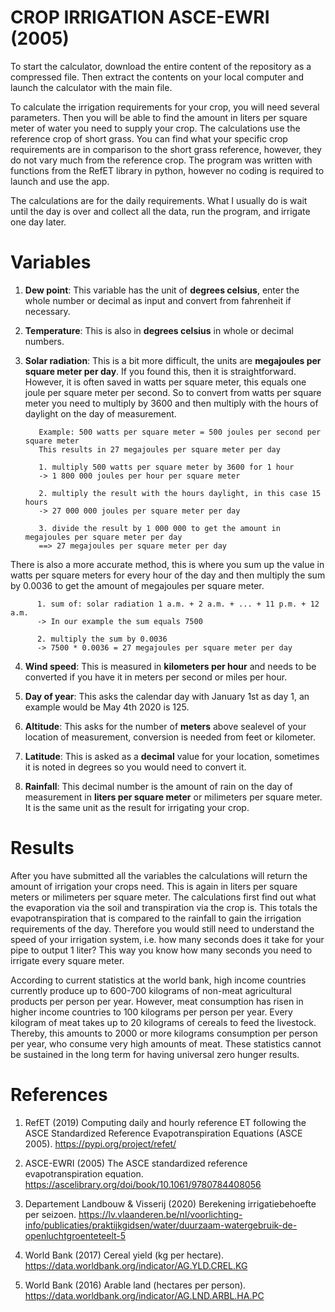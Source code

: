 # CROP IRRIGATION ASCE-EWRI (2005)

To start the calculator, download the entire content of the repository as a compressed file. Then extract the contents on your local computer and launch the calculator with the main file. 

To calculate the irrigation requirements for your crop, you will need several parameters. Then you will be able to find the amount in liters per square meter of water you need to supply your crop. The calculations use the reference crop of short grass. You can find what your specific crop requirements are in comparison to the short grass reference, however, they do not vary much from the reference crop. The program was written with functions from the RefET library in python, however no coding is required to launch and use the app. 

The calculations are for the daily requirements. What I usually do is wait until the day is over and collect all the data, run the program, and irrigate one day later.

Variables
=========

1. **Dew point**: This variable has the unit of **degrees celsius**, enter the whole number or decimal as input and convert from fahrenheit if necessary.

2. **Temperature**: This is also in **degrees celsius** in whole or decimal numbers.

3. **Solar radiation**: This is a bit more difficult, the units are **megajoules per square meter per day**. If you found this, then it is straightforward. However, it is often saved in watts per square meter, this equals one joule per square meter per second. So to convert from watts per square meter you need to multiply by 3600 and then multiply with the hours of daylight on the day of measurement.

          Example: 500 watts per square meter = 500 joules per second per square meter
          This results in 27 megajoules per square meter per day

          1. multiply 500 watts per square meter by 3600 for 1 hour 
          -> 1 800 000 joules per hour per square meter
          
          2. multiply the result with the hours daylight, in this case 15 hours
          -> 27 000 000 joules per square meter per day
          
          3. divide the result by 1 000 000 to get the amount in megajoules per square meter per day 
          ==> 27 megajoules per square meter per day
          
There is also a more accurate method, this is where you sum up the value in watts per square meters for every hour of the day and then multiply the sum by 0.0036 to get the amount of megajoules per square meter.
          
          1. sum of: solar radiation 1 a.m. + 2 a.m. + ... + 11 p.m. + 12 a.m. 
          -> In our example the sum equals 7500
          
          2. multiply the sum by 0.0036 
          -> 7500 * 0.0036 = 27 megajoules per square meter per day

4. **Wind speed**: This is measured in **kilometers per hour** and needs to be converted if you have it in meters per second or miles per hour.

5. **Day of year**: This asks the calendar day with January 1st as day 1, an example would be May 4th 2020 is 125.

6. **Altitude**: This asks for the number of **meters** above sealevel of your location of measurement, conversion is needed from feet or kilometer.

7. **Latitude**: This is asked as a **decimal** value for your location, sometimes it is noted in degrees so you would need to convert it.

8. **Rainfall**: This decimal number is the amount of rain on the day of measurement in **liters per square meter** or milimeters per square meter. It is the same unit as the result for irrigating your crop.

Results
=======

After you have submitted all the variables the calculations will return the amount of irrigation your crops need. This is again in liters per square meters or milimeters per square meter. The calculations first find out what the evaporation via the soil and transpiration via the crop is. This totals the evapotranspiration that is compared to the rainfall to gain the irrigation requirements of the day. Therefore you would still need to understand the speed of your irrigation system, i.e. how many seconds does it take for your pipe to output 1 liter? This way you know how many seconds you need to irrigate every square meter.

According to current statistics at the world bank, high income countries currently produce up to 600-700 kilograms of non-meat agricultural products per person per year. However, meat consumption has risen in higher income countries to 100 kilograms per person per year. Every kilogram of meat takes up to 20 kilograms of cereals to feed the livestock. Thereby, this amounts to 2000 or more kilograms consumption per person per year, who consume very high amounts of meat. These statistics cannot be sustained in the long term for having universal zero hunger results.

References
==========

1. RefET (2019) Computing daily and hourly reference ET following the ASCE Standardized Reference Evapotranspiration Equations (ASCE 2005). https://pypi.org/project/refet/

2. ASCE-EWRI (2005) The ASCE standardized reference evapotranspiration equation. https://ascelibrary.org/doi/book/10.1061/9780784408056

3. Departement Landbouw & Visserij (2020) Berekening irrigatiebehoefte per seizoen. https://lv.vlaanderen.be/nl/voorlichting-info/publicaties/praktijkgidsen/water/duurzaam-watergebruik-de-openluchtgroenteteelt-5

4. World Bank (2017) Cereal yield (kg per hectare). https://data.worldbank.org/indicator/AG.YLD.CREL.KG 

5. World Bank (2016) Arable land (hectares per person). https://data.worldbank.org/indicator/AG.LND.ARBL.HA.PC
